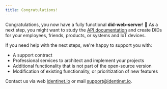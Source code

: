 ```yaml
---
title: Congratulations!
---
```


Congratulations, you now have a fully functional **did-web-server**! 🎉 As a next step, you might want to study the
[API documentation](/api) and create DIDs for your employees, friends, products, or systems and IoT devices.

If you need help with the next steps, we're happy to support you with:

- A support contract
- Professional services to architect and implement your projects
- Additional functionality that is not part of the open-source version
- Modification of existing functionality, or prioritization of new features

Contact us via web [identinet.io](https://identinet.io) or mail [support@identinet.io](mailto:support@identinet.io).

